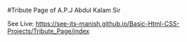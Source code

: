 #Tribute Page of A.P.J Abdul Kalam Sir

See Live: https://see-its-manish.github.io/Basic-Html-CSS-Projects/Tribute_Page/index
